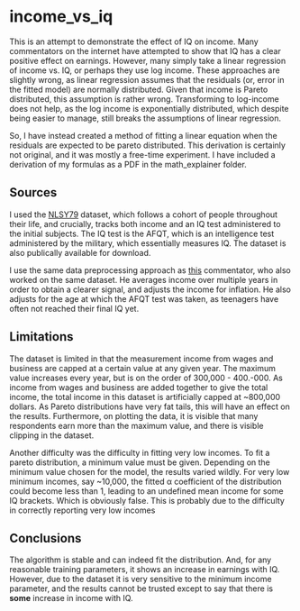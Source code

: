 # income_vs_iq

This is an attempt to demonstrate the effect of IQ on income. Many commentators on the internet have attempted to show that IQ has a clear positive
effect on earnings. However, many simply take a linear regression of income vs. IQ, or perhaps they use log income. These approaches are slightly 
wrong, as linear regression assumes that the residuals (or, error in the fitted model) are normally distributed. Given that income is Pareto distributed, 
this assumption is rather wrong. Transforming to log-income does not help, as the log income is exponentially distributed, which despite being easier to manage, 
still breaks the assumptions of linear regression. 

So, I have instead created a method of fitting a linear equation when the residuals are expected to be pareto distributed. This derivation is certainly
not original, and it was mostly a free-time experiment. I have included a derivation of my formulas as a PDF in the math_explainer folder.

## Sources
I used the [NLSY79](https://www.bls.gov/nls/nlsy79.htm) dataset, which follows a cohort of people throughout their life, and crucially, tracks both income
and an IQ test administered to the initial subjects. The IQ test is the AFQT, which is an intelligence test administered by the military, which essentially measures IQ. 
The dataset is also publically available for download.

I use the same data preprocessing approach as [this](http://www.jsmp.dk/posts/2019-06-16-talebiq/) commentator, who also worked on the same dataset.
He averages income over multiple years in order to obtain a clearer signal, and adjusts the income for inflation. He also adjusts for the age at which
the AFQT test was taken, as teenagers have often not reached their final IQ yet. 

## Limitations

The dataset is limited in that the measurement income from wages and business are capped at a certain value at any given year. The maximum value 
increases every year, but is on the order of 300,000 - 400.-000. As income from wages and business are added together to give the total income, 
the total income in this dataset is artificially capped at ~800,000 dollars. As Pareto distributions have very fat tails, this will have an effect on the results. 
Furthermore, on plotting the data, it is visible that many respondents earn more than the maximum value, and there is visible clipping in the dataset.

Another difficulty was the difficulty in fitting very low incomes. To fit a pareto distribution, a minimum value must be given. Depending on the 
minimum value chosen for the model, the results varied wildly. For very low minimum incomes, say ~10,000, the fitted α coefficient of the distribution
could become less than 1, leading to an undefined mean income for some IQ brackets. Which is obviously false. This is probably due to the difficulty in correctly
reporting very low incomes

## Conclusions
The algorithm is stable and can indeed fit the distribution. And, for any reasonable training parameters, it shows an increase in earnings with IQ. However, due to the dataset it is very sensitive to the minimum income parameter, and the results cannot be trusted except to say that there is __some__ increase in income with IQ.
